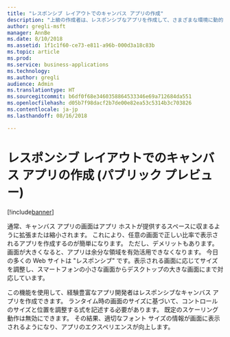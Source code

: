 ```yaml
---
title: "レスポンシブ レイアウトでのキャンバス アプリの作成"
description: "上級の作成者は、レスポンシブなアプリを作成して、さまざまな環境に動的に調整できます。"
author: gregli-msft
manager: AnnBe
ms.date: 8/10/2018
ms.assetid: 1f1c1f60-ce73-e811-a96b-000d3a18c83b
ms.topic: article
ms.prod: 
ms.service: business-applications
ms.technology: 
ms.author: gregli
audience: Admin
ms.translationtype: HT
ms.sourcegitcommit: b6df0f68e3460358864533346e69a712684da551
ms.openlocfilehash: d05b7f98dacf2b7de00e82ea53c5314b3c703826
ms.contentlocale: ja-jp
ms.lasthandoff: 08/16/2018

---
```

# <a name="create-canvas-apps-with-responsive-layout-public-preview"></a>レスポンシブ レイアウトでのキャンバス アプリの作成 (パブリック プレビュー)


[!include[banner](../../includes/banner.md)]

通常、キャンバス アプリの画面はアプリ ホストが提供するスペースに収まるように拡張または縮小されます。  これにより、任意の画面で正しい比率で表示されるアプリを作成するのが簡単になります。  ただし、デメリットもあります。画面が大きくなると、アプリは余分な領域を有効活用できなくなります。  今日の多くの Web サイトは "レスポンシブ" です。表示される画面に応じてサイズを調整し、スマートフォンの小さな画面からデスクトップの大きな画面にまで対応しています。  

この機能を使用して、経験豊富なアプリ開発者はレスポンシブなキャンバス アプリを作成できます。  ランタイム時の画面のサイズに基づいて、コントロールのサイズと位置を調整する式を記述する必要があります。  既定のスケーリング動作は無効にできます。  その結果、適切なフォント サイズの情報が画面に表示されるようになり、アプリのエクスペリエンスが向上します。

